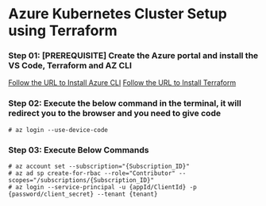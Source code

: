 # Azure Kubernetes Cluster Setup using Terraform

### Step 01: [PREREQUISITE] Create the Azure portal and install the VS Code, Terraform and AZ CLI

[Follow the URL to Install Azure CLI](https://learn.microsoft.com/en-us/cli/azure/install-azure-cli-linux?pivots=apt)
[Follow the URL to Install Terraform](https://developer.hashicorp.com/terraform/install)

### Step 02: Execute the below command in the terminal, it will redirect you to the browser and you need to give code
```shell
# az login --use-device-code
```

### Step 03: Execute Below Commands 
```shell
# az account set --subscription="{Subscription_ID}"
# az ad sp create-for-rbac --role="Contributor" --scopes="/subscriptions/{Subscription_ID}"
# az login --service-principal -u {appId/ClientId} -p {password/client_secret} --tenant {tenant}
```


